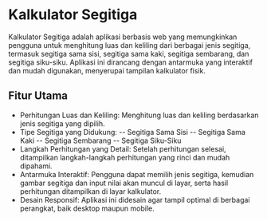 # Kalkulator Segitiga
Kalkulator Segitiga adalah aplikasi berbasis web yang memungkinkan pengguna untuk menghitung luas dan keliling dari berbagai jenis segitiga, termasuk segitiga sama sisi, segitiga sama kaki, segitiga sembarang, dan segitiga siku-siku. Aplikasi ini dirancang dengan antarmuka yang interaktif dan mudah digunakan, menyerupai tampilan kalkulator fisik.
## Fitur Utama
- Perhitungan Luas dan Keliling: Menghitung luas dan keliling berdasarkan jenis segitiga yang dipilih.
- Tipe Segitiga yang Didukung:
-- Segitiga Sama Sisi
-- Segitiga Sama Kaki
-- Segitiga Sembarang
-- Segitiga Siku-Siku
- Langkah Perhitungan yang Detail: Setelah perhitungan selesai, ditampilkan langkah-langkah perhitungan yang rinci dan mudah dipahami.
- Antarmuka Interaktif: Pengguna dapat memilih jenis segitiga, kemudian gambar segitiga dan input nilai akan muncul di layar, serta hasil perhitungan ditampilkan di layar kalkulator.
- Desain Responsif: Aplikasi ini didesain agar tampil optimal di berbagai perangkat, baik desktop maupun mobile.
